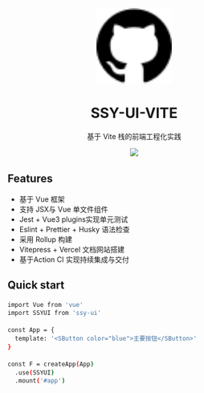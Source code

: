 <p align="center">
  <img src="./assets/github.svg" alt="Logo" width="150"/>
</p>

<h1 align="center">SSY-UI-VITE</h1>

<p align="center">基于 Vite 栈的前端工程化实践</p>
<p align="center">
  <img src="https://img.shields.io/github/license/sst2715/ssy-ui-vite">
</p>

## Features
- 基于 Vue 框架
- 支持 JSX与 Vue 单文件组件
- Jest + Vue3 plugins实现单元测试
- Eslint + Prettier + Husky 语法检查
- 采用 Rollup 构建
- Vitepress + Vercel 文档网站搭建
- 基于Action CI 实现持续集成与交付

## Quick start
```bash
import Vue from 'vue'
import SSYUI from 'ssy-ui'

const App = {
  template: '<SButton color="blue">主要按钮</SButton>'
}

const F = createApp(App)
  .use(SSYUI)
  .mount('#app')
